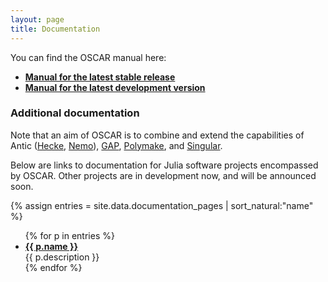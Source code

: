 ```yaml
---
layout: page
title: Documentation
---
```


<div class="message">
You can find the OSCAR manual here:
<ul>
<li><strong><a href="https://oscar-system.github.io/Oscar.jl/stable">Manual for the latest stable release</a></strong></li>
<li><strong><a href="https://oscar-system.github.io/Oscar.jl/dev">Manual for the latest development version</a></strong></li>
</ul>
</div>

### Additional documentation

Note that an aim of OSCAR is to combine and extend the capabilities of
Antic (<a href="https://github.com/thofma/Hecke.jl/">Hecke</a>,
<a href="http://nemocas.org">Nemo</a>),
<a href="https://www.gap-system.org/">GAP</a>,
<a href="https://polymake.org/doku.php">Polymake</a>, and
<a href="https://www.singular.uni-kl.de/">Singular</a>.

Below are links to documentation for Julia software projects
encompassed by OSCAR.
Other projects are in development now, and will be announced soon.

{% assign entries = site.data.documentation_pages | sort_natural:"name" %}
<ul>
{% for p in entries %}
  <li>
    <a href="{{ p.documentation_url }}">
    <strong>{{ p.name }}</strong>
    </a>
    <br/>
    {{ p.description }}
  </li>
{% endfor %}
</ul>
